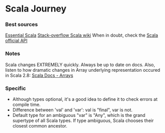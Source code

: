 # Scala Journey

### Best sources
[Essential Scala](http://underscore.io/training/courses/essential-scala/)
[Stack-overflow Scala wiki](https://stackoverflow.com/tags/scala/info)
When in doubt, check the [Scala official API](http://www.scala-lang.org/api/2.12.2/)

### Notes
Scala changes EXTREMELY quickly. Always be up to date on docs.
Also, listen to how dramatic changes in Array underlying representation occured in Scala 2.8:
[Scala Docs - Arrays](http://docs.scala-lang.org/overviews/collections/arrays.html)

### Specific
* Although types optional, it's a good idea to define it to check errors at compile time.
* Difference between 'val' and 'var': val is "final", var is not.
* Default type for an ambiguous "var" is "Any", which is the grand supertype of all Scala types.
If type ambiguous, Scala chooses their closest common ancestor.